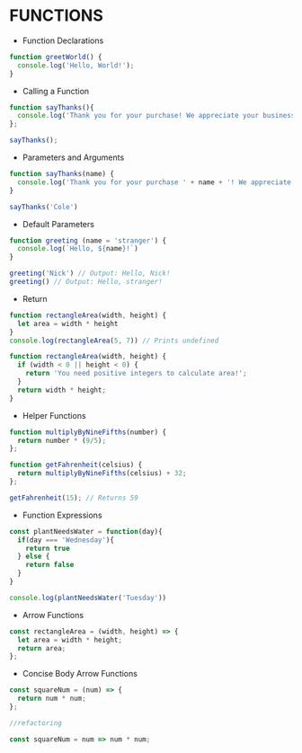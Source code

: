 # FUNCTIONS

- Function Declarations
```JavaScript
function greetWorld() {
  console.log('Hello, World!');
}
```

- Calling a Function
```JavaScript
function sayThanks(){
  console.log('Thank you for your purchase! We appreciate your business.')
};

sayThanks();
```

- Parameters and Arguments
```JavaScript
function sayThanks(name) {
  console.log('Thank you for your purchase ' + name + '! We appreciate your business.');
}

sayThanks('Cole')
```

- Default Parameters
```JavaScript
function greeting (name = 'stranger') {
  console.log(`Hello, ${name}!`)
}

greeting('Nick') // Output: Hello, Nick!
greeting() // Output: Hello, stranger!
```

- Return
```JavaScript
function rectangleArea(width, height) {
  let area = width * height
}
console.log(rectangleArea(5, 7)) // Prints undefined

function rectangleArea(width, height) {
  if (width < 0 || height < 0) {
    return 'You need positive integers to calculate area!';
  }
  return width * height;
}
```

- Helper Functions
```JavaScript
function multiplyByNineFifths(number) {
  return number * (9/5);
};

function getFahrenheit(celsius) {
  return multiplyByNineFifths(celsius) + 32;
};

getFahrenheit(15); // Returns 59
```

- Function Expressions
```JavaScript
const plantNeedsWater = function(day){
  if(day === 'Wednesday'){
    return true
  } else {
    return false
  }
}

console.log(plantNeedsWater('Tuesday'))
```

- Arrow Functions
```JavaScript
const rectangleArea = (width, height) => {
  let area = width * height;
  return area;
};
```

- Concise Body Arrow Functions
```JavaScript
const squareNum = (num) => {
  return num * num;
};

//refactoring

const squareNum = num => num * num;
```
